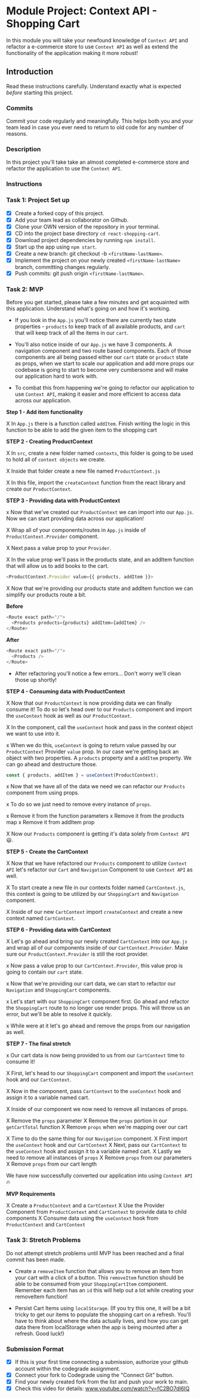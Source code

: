 # Module Project: Context API - Shopping Cart

In this module you will take your newfound knowledge of `Context API` and refactor a e-commerce store to use `Context API` as well as extend the functionality of the application making it more robust!

## Introduction

Read these instructions carefully. Understand exactly what is expected _before_ starting this project.

### Commits

Commit your code regularly and meaningfully. This helps both you and your team lead in case you ever need to return to old code for any number of reasons.

### Description

In this project you'll take take an almost completed e-commerce store and refactor the application to use the `Context API`.

### Instructions

### Task 1: Project Set up

- [x] Create a forked copy of this project.
- [x] Add your team lead as collaborator on Github.
- [x] Clone your OWN version of the repository in your terminal.
- [x] CD into the project base directory `cd react-shopping-cart`.
- [x] Download project dependencies by running `npm install`.
- [x] Start up the app using `npm start`.
- [x] Create a new branch: git checkout -b `<firstName-lastName>`.
- [x] Implement the project on your newly created `<firstName-lastName>` branch, committing changes regularly.
- [x] Push commits: git push origin `<firstName-lastName>`.

### Task 2: MVP

Before you get started, please take a few minutes and get acquainted with this application. Understand what's going on and how it's working.

- If you look in the `App.js` you'll notice there are currently two state properties - `products` to keep track of all available products, and `cart` that will keep track of all the items in our `cart`.

- You'll also notice inside of our `App.js` we have 3 components. A navigation component and two route based components. Each of those components are all being passed either our `cart` state or `product` state as props, when we start to scale our application and add more props our codebase is going to start to become very cumbersome and will make our application hard to work with.

- To combat this from happening we're going to refactor our application to use `Context API`, making it easier and more efficient to access data across our application.

**Step 1 - Add item functionality**

X In `App.js` there is a function called `addItem`. Finish writing the logic in this function to be able to add the given item to the shopping cart

**STEP 2 - Creating ProductContext**

X In `src`, create a new folder named `contexts`, this folder is going to be used to hold all of `context objects` we create.

X Inside that folder create a new file named `ProductContext.js`

X In this file, import the `createContext` function from the react library and create our `ProductContext`.

**STEP 3 - Providing data with ProductContext**

x Now that we've created our `ProductContext` we can import into our `App.js`. Now we can start providing data across our application!

X Wrap all of your components/routes in `App.js` inside of `ProductContext.Provider` component.

X Next pass a value prop to your `Provider`.

X In the value prop we'll pass in the products state, and an addItem function that will allow us to add books to the cart.

```js
<ProductContext.Provider value={{ products, addItem }}>
```

X Now that we're providing our products state and addItem function we can simplify our products route a bit.

**Before**

```js
<Route exact path="/">
  <Products products={products} addItem={addItem} />
</Route>
```

**After**

```js
<Route exact path="/">
  <Products />
</Route>
```

- After refactoring you'll notice a few errors... Don't worry we'll clean those up shortly!

**STEP 4 - Consuming data with ProductContext**

X Now that our `ProductContext` is now providing data we can finally consume it! To do so let's head over to our `Products` component and import the `useContext` hook as well as our `ProductContext`.

X In the component, call the `useContext` hook and pass in the context object we want to use into it.

x When we do this, `useContext` is going to return value passed by our `ProductContext` Provider `value` prop. In our case we're getting back an object with two properties. A `products` property and a `addItem` property. We can go ahead and destructure those.

```js
const { products, addItem } = useContext(ProductContext);
```

x Now that we have all of the data we need we can refactor our `Products` component from using props.

x To do so we just need to remove every instance of `props`.

  x Remove it from the function parameters
  x Remove it from the products map
  x Remove it from addItem prop

X Now our `Products` component is getting it's data solely from `Context API` 😃.

**STEP 5 - Create the CartContext**

X Now that we have refactored our `Products` component to utilize `Context API` let's refactor our `Cart` and `Navigation` Component to use `Context API` as well.

X To start create a new file in our contexts folder named `CartContext.js`, this context is going to be utilized by our `ShoppingCart` and `Navigation` component.

X Inside of our new `CartContext` import `createContext` and create a new context named `CartContext`.

**STEP 6 - Providing data with CartContext**

X Let's go ahead and bring our newly created `CartContext` into our `App.js` and wrap all of our components inside of our `CartContext.Provider`. Make sure our `ProductContext.Provider` is still the root provider.

x Now pass a value prop to our `CartContext.Provider`, this value prop is going to contain our `cart` state.

x Now that we're providing our cart data, we can start to refactor our `Navigation` and `ShoppingCart` components.

x Let's start with our `ShoppingCart` component first. Go ahead and refactor the `ShoppingCart` route to no longer use render props. This will throw us an error, but we'll be able to resolve it quickly.

x While were at it let's go ahead and remove the props from our navigation as well.

**STEP 7 - The final stretch**

x Our cart data is now being provided to us from our `CartContext` time to consume it!

X First, let's head to our `ShoppingCart` component and import the `useContext` hook and our `CartContext`.

X Now in the component, pass `CartContext` to the `useContext` hook and assign it to a variable named cart.

X Inside of our component we now need to remove all instances of props.

  X Remove the `props` parameter
  X Remove the `props` portion in our `getCartTotal` function
  X Remove `props` when we're mapping over our cart

X Time to do the same thing for our `Navigation` component.
  X First import the `useContext` hook and our `CartContext`
  X Next, pass our `CartContext` to the `useContext` hook and assign it to a variable named cart.
  X Lastly we need to remove all instances of `props`
    X Remove `props` from our parameters
    X Remove `props` from our cart length

We have now successfully converted our application into using `Context API` 🔥

**MVP Requirements**

X Create a `ProductContext` and a `CartContext`
X Use the Provider Component from `ProductContext` and `CartContext` to provide data to child components
X Consume data using the `useContext` hook from `ProductContext` and `CartContext`

### Task 3: Stretch Problems

Do not attempt stretch problems until MVP has been reached and a final commit has been made.

- Create a `removeItem` function that allows you to remove an item from your cart with a click of a button. This `removeItem` function should be able to be consumed from your `ShoppingCartItem` component.
  Remember each item has an `id` this will help out a lot while creating your removeItem function!

- Persist Cart Items using `localStorage`. (If you try this one, it will be a bit tricky to get our items to populate the shopping cart on a refresh. You'll have to think about where the data actually lives, and how you can get data there from localStorage when the app is being mounted after a refresh. Good luck!)

### Submission Format
- [x] If this is your first time connecting a submission, authorize your github account within the codegrade assignment.
- [x] Connect your fork to Codegrade using the "Connect Git" button.
- [x] Find your newly created fork from the list and push your work to main.
- [x] Check this video for details: www.youtube.com/watch?v=fC2BO7dI6IQ
